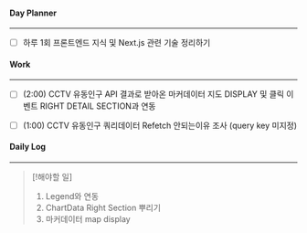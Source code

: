 
#### Day Planner
---
- [ ] 하루 1회 프론트엔드 지식 및 Next.js 관련 기술 정리하기


#### Work
---
- [ ] (2:00) CCTV 유동인구 API 결과로 받아온 마커데이터 지도 DISPLAY 및 클릭 이벤트 RIGHT DETAIL SECTION과 연동
- [ ] (1:00) CCTV 유동인구 쿼리데이터 Refetch 안되는이유 조사 (query key 미지정)


#### Daily Log
---
> [!해야할 일]
> 1. Legend와 연동
> 2. ChartData Right Section 뿌리기
> 3. 마커데이터 map display





